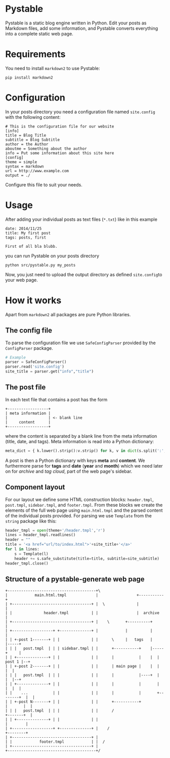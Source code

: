 Pystable
========
Pystable is a static blog engine written in Python. Edit your posts as Markdown files, add some information, and Pystable converts everything into a complete static web page.

Requirements
============

You need to install `markdown2` to use Pystable:

```
pip install markdown2
```

Configuration
=============
In your posts directory you need a configuration file named `site.config` with the following content:
```
# This is the configuration file for our website
[info]
title = Blog Title
subtitle = Blog Subtitle
author = the Author
aboutme = Something about the author
info = Put some information about this site here 
[config]
theme = simple
syntax = markdown
url = http://www.example.com
output = ./
```
Configure this file to suit your needs.

Usage
=====

After adding your individual posts as text files (`*.txt`) like in this example
```
date: 2014/11/25
title: My first post
tags: posts, first

First of all bla blubb.
```
you can run Pystable on your posts directory
```
python src/pystable.py my_posts
```
Now, you just need to upload the output directory as defined `site.config`to your web page.

How it works
============
Apart from `markdown2` all packages are pure Python libraries.

The config file
---------------
To parse the configuration file we use `SafeConfigParser` provided by the `ConfigParser` package.
``` python
# Example
parser = SafeConfigParser()
parser.read('site.config')
site_title = parser.get("info","title")
```

The post file
-------------
In each text file that contains a post has the form
```
+------------------+
| meta information |
|                  | <- blank line
|     content      |
+------------------+
```
where the content is separated by a blank line from the meta information (title, date, and tags). Meta information is read into a Python dictionary:
``` python
meta_dict = { k.lower().strip():v.strip() for k, v in dict(s.split(':',1) for s in meta).iteritems()}
```
A post is then a Python dictionary with keys __meta__ and __content__. We furthermore parse for __tags__ and __date__ (__year__ and __month__) which we need later on for _archive_ and _tag cloud_, part of the web page's sidebar.

Component layout
----------------
For our layout we define some HTML construction blocks: `header.tmpl`, `post.tmpl`, `sidebar.tmpl`, and `footer.tmpl`. From these blocks we create the elements of the full web page using `main.html.tmpl` and the parsed content of the individual posts provided. For parsing we use `Template` from the `string` package like this:
``` python
header_tmpl = open(theme+'/header.tmpl','r')
lines = header_tmpl.readlines()
header = ""
title = '<a href="url/to/index.html">'+site_title+'</a>'
for l in lines:
    s = Template(l)
    header += s.safe_substitute(title=title, subtitle=site_subtitle)
header_tmpl.close()
```

Structure of a pystable-generate web page
--------------------------------------------
```
+---------------------------------------+\
|            main.html.tmpl             |                 +-----------+
| +-----------------------------------+ |  \              |           |
| |              header.tmpl          | |                 |  archive  |
| +-----------------------------------+ |    \       +----------+     |
| +------------------+ +--------------+ |            |          |     |
| | +-post 1-------+ | |              | |      \     |   tags   |     |-----+
| | |   post.tmpl  | | | sidebar.tmpl | |      +-----------+    |-----+     |
| | +--------------+ | |              | |      |           |    |  | post 1 |--+
| | +-post 2-------+ | |              | |      | main page |    |  |        |  |
| | |   post.tmpl  | | |              | |      |           |----+  |        |  |--+
| | +--------------+ | |              | |      |           |       |        |  |  |
| |    ...           | |              | |      |           |       +--------+  |  |
| | +-post N-------+ | |              | |      +-----------+           |       |  |
| | |   post.tmpl  | | |              | |      /                       +-------+  |
| | +--------------+ | |              | |                                |        |
| +------------------+ +--------------+ |    /                           +--------+
| +-----------------------------------+ |   
| |            footer.tmpl            | |  /
| +-----------------------------------+ | 
+---------------------------------------+/
```
